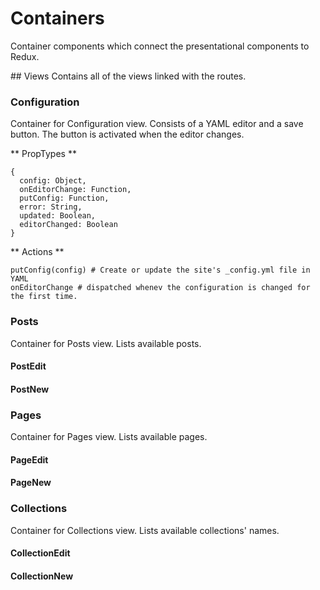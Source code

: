 # Containers
Container components which connect the presentational components to Redux.

## Views
Contains all of the views linked with the routes.

### Configuration
Container for Configuration view. Consists of a YAML editor and a save button.
The button is activated when the editor changes.

** PropTypes **
```
{
  config: Object,
  onEditorChange: Function,
  putConfig: Function,
  error: String,
  updated: Boolean,
  editorChanged: Boolean
}
```

** Actions **
```
putConfig(config) # Create or update the site's _config.yml file in YAML
onEditorChange # dispatched whenev the configuration is changed for the first time.
```

### Posts
Container for Posts view. Lists available posts.

#### PostEdit

#### PostNew

### Pages
Container for Pages view. Lists available pages.

#### PageEdit

#### PageNew

### Collections
Container for Collections view. Lists available collections' names.

#### CollectionEdit

#### CollectionNew
